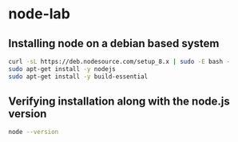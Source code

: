 # node-lab

## Installing node on a debian based system

```bash
curl -sL https://deb.nodesource.com/setup_8.x | sudo -E bash -
sudo apt-get install -y nodejs
sudo apt-get install -y build-essential
```
## Verifying installation along with the node.js version

```bash
node --version
```

